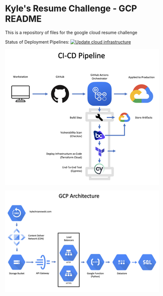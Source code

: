 # Kyle's Resume Challenge - GCP README

This is a repository of files for the google cloud resume challenge

Status of Deployment Pipelines:
[![Update cloud infrastructure](https://github.com/kchrzanowski3/gcpresumechallenge/actions/workflows/workflow.yml/badge.svg)](https://github.com/kchrzanowski3/gcpresumechallenge/actions/workflows/workflow.yml)


![CI/CD Pipeline](https://github.com/kchrzanowski3/gcpresumechallenge/blob/main/readme-images/pipeline.png?raw=true)

![GCP Architecture](https://github.com/kchrzanowski3/gcpresumechallenge/blob/main/readme-images/architecture.png?raw=true)
